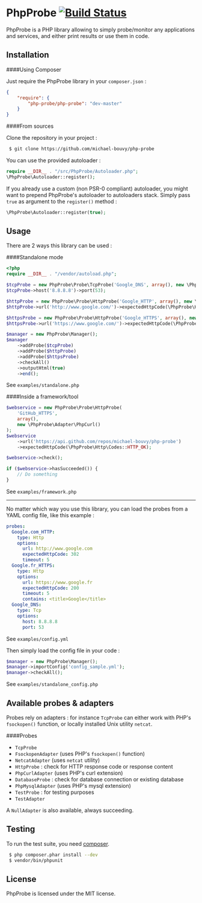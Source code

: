 PhpProbe [![Build Status](https://travis-ci.org/michael-bouvy/php-probe.png?branch=master)](https://travis-ci.org/michael-bouvy/php-probe)
=========

PhpProbe is a PHP library allowing to simply probe/monitor any applications and services, and either print results or use them in code.

Installation
-----------

####Using Composer

Just require the PhpProbe library in your `composer.json` : 

```json
{
    "require": {
        "php-probe/php-probe": "dev-master"
    }
}
```

####From sources

Clone the repository in your project :

```bash
 $ git clone https://github.com/michael-bouvy/php-probe
```

You can use the provided autoloader :

```php
require __DIR__ . "/src/PhpProbe/Autoloader.php";
\PhpProbe\Autoloader::register();
```

If you already use a custom (non PSR-0 compliant) autoloader, you might want to prepend PhpProbe's autoloader to autoloaders stack. Simply pass `true` as argument to the `register()` method :

```php
\PhpProbe\Autoloader::register(true);
```

Usage
-----------

There are 2 ways this library can be used : 

####Standalone mode

```php
<?php
require __DIR__ . "/vendor/autoload.php";

$tcpProbe = new PhpProbe\Probe\TcpProbe('Google_DNS', array(), new \PhpProbe\Adapter\Fsockopen());
$tcpProbe->host('8.8.8.8')->port(53);

$httpProbe = new PhpProbe\Probe\HttpProbe('Google_HTTP', array(), new \PhpProbe\Adapter\PhpCurl());
$httpProbe->url('http://www.google.com/')->expectedHttpCode(\PhpProbe\Http\Codes::HTTP_FOUND);

$httpsProbe = new PhpProbe\Probe\HttpProbe('Google_HTTPS', array(), new \PhpProbe\Adapter\PhpCurl());
$httpsProbe->url('https://www.google.com/')->expectedHttpCode(\PhpProbe\Http\Codes::HTTP_FOUND);

$manager = new PhpProbe\Manager();
$manager
    ->addProbe($tcpProbe)
    ->addProbe($httpProbe)
    ->addProbe($httpsProbe)
    ->checkAll()
    ->outputHtml(true)
    ->end();
```

See `examples/standalone.php`

####Inside a framework/tool

```php
$webservice = new PhpProbe\Probe\HttpProbe(
    'GitHub_HTTPS',
    array(),
    new \PhpProbe\Adapter\PhpCurl()
);
$webservice
    ->url('https://api.github.com/repos/michael-bouvy/php-probe')
    ->expectedHttpCode(\PhpProbe\Http\Codes::HTTP_OK);

$webservice->check();

if ($webservice->hasSucceeded()) {
    // Do something
}
```

See `examples/framework.php`

***

No matter which way you use this library, you can load the probes from a YAML config file, like this example :

```yaml
probes:
  Google.com_HTTP:
    type: Http
    options:
      url: http://www.google.com
      expectedHttpCode: 302
      timeout: 5
  Google.fr_HTTPS:
    type: Http
    options:
      url: https://www.google.fr
      expectedHttpCode: 200
      timeout: 5
      contains: <title>Google</title>
  Google_DNS:
    type: Tcp
    options:
      host: 8.8.8.8
      port: 53
```

See `examples/config.yml`

Then simply load the config file in your code :

```php
$manager = new PhpProbe\Manager();
$manager->importConfig('config_sample.yml');
$manager->checkAll();
```

See `examples/standalone_config.php`

Available probes & adapters
-----------

Probes rely on adapters : for instance `TcpProbe` can either work with PHP's `fsockopen()` function, or locally installed Unix utility `netcat`.

####Probes
* `TcpProbe`
 * `FsockopenAdapter` (uses PHP's `fsockopen()` function)
 * `NetcatAdapter` (uses `netcat` utility)
* `HttpProbe` : check for HTTP response code or response content
 * `PhpCurlAdapter` (uses PHP's curl extension)
* `DatabaseProbe` : check for database connection or existing database
 * `PhpMysqlAdapter` (uses PHP's mysql extension)
* `TestProbe` : for testing purposes
 * `TestAdapter`

A `NullAdapter` is also available, always succeeding.

Testing
-----------

To run the test suite, you need [composer](http://getcomposer.org).

```bash
 $ php composer.phar install --dev
 $ vendor/bin/phpunit
```

License
-----------

PhpProbe is licensed under the MIT license.